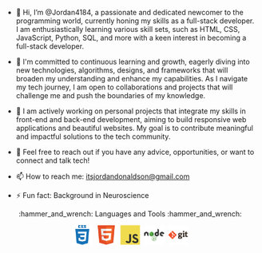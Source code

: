 - 👋 Hi, I’m @Jordan4184, a passionate and dedicated newcomer to the programming world, currently honing my skills as a full-stack developer. I am enthusiastically learning various skill sets, such as HTML, CSS, JavaScript, Python, SQL, and more with a keen interest in becoming a full-stack developer.

- 🌱 I'm committed to continuous learning and growth, eagerly diving into new technologies, algorithms, designs, and frameworks that will broaden my understanding and enhance my capabilities. As I navigate my tech journey, I am open to collaborations and projects that will challenge me and push the boundaries of my knowledge.

- 🔭 I am actively working on personal projects that integrate my skills in front-end and back-end development, aiming to build responsive web applications and beautiful websites. My goal is to contribute meaningful and impactful solutions to the tech community.

- 💬 Feel free to reach out if you have any advice, opportunities, or want to connect and talk tech!

- 📫 How to reach me: itsjordandonaldson@gmail.com
  
- ⚡ Fun fact: Background in Neuroscience

<p align="center">:hammer_and_wrench: Languages and Tools :hammer_and_wrench:</p>

<div align="center">
 <!--<img src="https://github.com/devicons/devicon/blob/master/icons/react/react-original-wordmark.svg" title="React" alt="React" width="40" height="40"/>&nbsp;-->
  <!--<img src="https://github.com/devicons/devicon/blob/master/icons/redux/redux-original.svg" title="Redux" alt="Redux " width="40" height="40"/>&nbsp;-->
  <img src="https://github.com/devicons/devicon/blob/master/icons/css3/css3-plain-wordmark.svg"  title="CSS3" alt="CSS" width="40" height="40"/>&nbsp;
  <img src="https://github.com/devicons/devicon/blob/master/icons/html5/html5-original.svg" title="HTML5" alt="HTML" width="40" height="40"/>&nbsp;
  <img src="https://github.com/devicons/devicon/blob/master/icons/javascript/javascript-original.svg" title="JavaScript" alt="JavaScript" width="40" height="40"/>&nbsp;
  <img src="https://github.com/devicons/devicon/blob/master/icons/nodejs/nodejs-original-wordmark.svg" title="NodeJS" alt="NodeJS" width="40" height="40"/>&nbsp;
  <img src="https://github.com/devicons/devicon/blob/master/icons/git/git-original-wordmark.svg" title="Git" **alt="Git" width="40" height="40"/>
  <!--<img src="https://github.com/devicons/devicon/blob/master/icons/postgresql/postgresql-original-wordmark.svg" title="PostgreSQL" alt="PostgreSQL" width="40" height="40"/>&nbsp;-->
  <!--<img src="https://github.com/devicons/devicon/blob/master/icons/python/python-original-wordmark.svg" title="Python" alt="python" width="40" height="40"/>&nbsp;-->
</div>

<!---
Jordan4184/Jordan4184 is a ✨ special ✨ repository because its `README.md` (this file) appears on your GitHub profile.
You can click the Preview link to take a look at your changes.
--->
